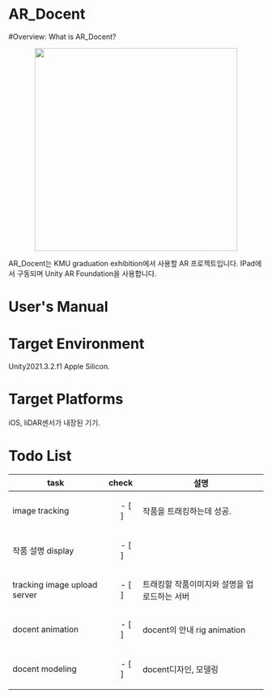 # AR_Docent

#Overview: What is AR_Docent?
<p align= "center">
<img width= "400" src= "https://user-images.githubusercontent.com/69339846/178733741-3abc68e7-9e2e-4d40-ae76-de35914f1f71.jpeg">
</p>
AR_Docent는 KMU graduation exhibition에서 사용할 AR 프로젝트입니다.
IPad에서 구동되며 Unity AR Foundation을 사용합니다.

# User's Manual

# Target Environment

Unity2021.3.2.f1 Apple Silicon.

# Target Platforms

iOS, liDAR센서가 내장된 기기.

# Todo List
|task|check|설명|
|-|-|-|
|image tracking|<ul>- [ ]</ul>|작품을 트래킹하는데 성공.|
|작품 설명 display|<ul>- [ ]</ul>||작품 설명을 text로 벽면에 display.|
|tracking image upload server|<ul>- [ ]</ul>|트래킹할 작품이미지와 설명을 업로드하는 서버|
|docent animation|<ul>- [ ]</ul>|docent의 안내 rig animation|
|docent modeling|<ul>- [ ]</ul>| docent디자인, 모델링|
